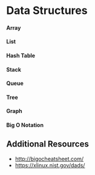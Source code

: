 # Data Structures

#### Array



#### List



#### Hash Table



#### Stack



#### Queue



#### Tree



#### Graph



#### Big O Notation



## Additional Resources

* http://bigocheatsheet.com/
* https://xlinux.nist.gov/dads/
